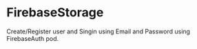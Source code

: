 # FirebaseStorage

Create/Register user and Singin using Email and Password using FirebaseAuth pod.
